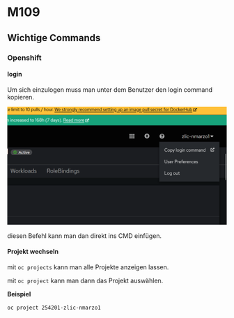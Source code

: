 # M109

## Wichtige Commands

### Openshift

#### login

Um sich einzulogen muss man unter dem Benutzer den login command kopieren.

![login](media/login.png)

diesen Befehl kann man dan direkt ins CMD einfügen.

#### Projekt wechseln

mit ```oc projects``` kann man alle Projekte anzeigen lassen.

mit ```oc project``` kann man dann das Projekt auswählen.

**Beispiel**

```
oc project 254201-zlic-nmarzo1
```
